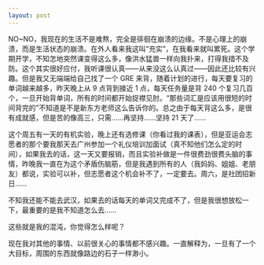 ```yaml
---
layout: post
---
```


NO~NO，我现在的生活不是难熬，完全是徘徊在崩溃的边缘。不是心理上的崩溃，而是生活状态的崩溃。在外人看来我这叫“充实”，在我看来就叫累死。这个学期开学，不知怎地突然课变得这么多，像洪水猛兽一样向我扑来，打得我措不及防。这个其实很好应付，我听课很认真——从来没这么认真过——因此还比较有兴趣。但是我又无端端给自己找了一个 GRE 来背，随着计划的进行，每天要复习的单词越来越多，昨天晚上从 9 点背到接近 1 点，每天任务量是背 240 个复习几百个，一旦开始背单词，所有的时间都开始捉襟见肘。“那些词汇是应该用很短的时间背完的”不知道是不是新东方老师这么告诉你的。总之由于每天背这么多，是很有成就感，但是苦的像高三，只需……再坚持……坚持 21 天了……

这个周五有一天的有机实验，晚上还有选修课（你看过我的课表），但是亚运会志愿者的那个要我那天去广州参加一个礼仪培训加面试（真不知他们怎么定的时间），如果我去的话，这一天又要报销，而且实验补做是一件很费劲很费头脑的事情，昨晚我一直在为这个矛盾伤脑筋，但是我遇到所有的人（我妈妈、姐姐、老朋友）都说，实验可以补，但志愿者这个机会补不了，一定要去。周六，是社团招新日……

不知我还能不能去武汉，如果去的话每天的单词又完成不了，但是我很想放松一下，最重要的是我不知道怎么去……

这些就是我的混沌，你觉得怎么样呢？

现在我对其他的事情、以前很关心的事情都不感兴趣。一直解释为，一旦有了一个大目标，周围的东西就像路边的石子一样渺小。
